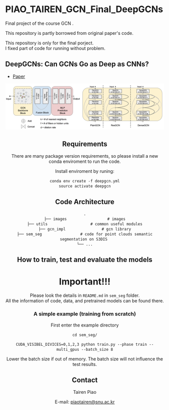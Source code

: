 # PIAO_TAIREN_GCN_Final_DeepGCNs
Final project of the course GCN .

This repository is partly borrowed from original paper's code. 

This repository is only for the final porject. <br/>
I fixed part of code for running without problem.

## DeepGCNs: Can GCNs Go as Deep as CNNs?
* [Paper](https://arxiv.org/pdf/1904.03751.pdf)

<div style="text-align:center"><img src='./images/deepgcns.png' width=800>


## Requirements
There are many package version requirements, so please install a new conda enviroment to run the code.

Install enviroment by runing:
```
conda env create -f deepgcn.yml
source activate deepgcn
```

## Code Architecture
    .
    ├── images                  # images
    ├── utils                   # common useful modules
    ├── gcn_impl                # gcn library
    ├── sem_seg                 # code for point clouds semantic segmentation on S3DIS 
    └── ...

## How to train, test and evaluate the models

# Important!!!
Please look the details in `README.md` in `sem_seg` folder.<br/>
All the information of code, data, and pretrained models can be found there.

### A simple example (training from scratch)
First enter the example directory
```
cd sem_seg/
```

```
CUDA_VISIBEL_DIVICES=0,1,2,3 python train.py --phase train --multi_gpus --batch_size 8
```
Lower the batch size if out of memory. The batch size will not influence the test results.


## Contact
Tairen Piao

E-mail: piaotairen@snu.ac.kr
